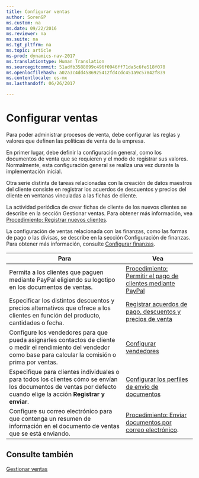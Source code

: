 ```yaml
---
title: Configurar ventas
author: SorenGP
ms.custom: na
ms.date: 09/22/2016
ms.reviewer: na
ms.suite: na
ms.tgt_pltfrm: na
ms.topic: article
ms-prod: dynamics-nav-2017
ms.translationtype: Human Translation
ms.sourcegitcommit: 51adfb3588099c496f0946ff71da5c6fe518f070
ms.openlocfilehash: a02a3c4dd4586925412fd4cdc451a9c57842f839
ms.contentlocale: es-mx
ms.lasthandoff: 06/26/2017

---
```


# <a name="set-up-sales"></a>Configurar ventas

Para poder administrar procesos de venta, debe configurar las reglas y valores que definen las políticas de venta de la empresa.

En primer lugar, debe definir la configuración general, como los documentos de venta que se requieren y el modo de registrar sus valores. Normalmente, esta configuración general se realiza una vez durante la implementación inicial.

Otra serie distinta de tareas relacionadas con la creación de datos maestros del cliente consiste en registrar los acuerdos de descuentos y precios del cliente en ventanas vinculadas a las fichas de cliente.

La actividad periódica de crear fichas de cliente de los nuevos clientes se describe en la sección Gestionar ventas. Para obtener más información, vea [Procedimiento: Registrar nuevos clientes](sales-how-register-new-customers.md).

La configuración de ventas relacionada con las finanzas, como las formas de pago o las divisas, se describe en la sección Configuración de finanzas. Para obtener más información, consulte [Configurar finanzas](finance-setup-setup-finance-setup.md).

|Para |Vea |
|---|----|
|Permita a los clientes que paguen mediante PayPal eligiendo su logotipo en los documentos de ventas.|[Procedimiento: Permitir el pago de clientes mediante PayPal](sales-how-enable-customer-payments-paypal.md)|
|Especificar los distintos descuentos y precios alternativos que ofrece a los clientes en función del producto, cantidades o fecha.|[Registrar acuerdos de pago, descuentos y precios de venta](sales-how-record-sales-price-discount-payment-agreements.md)|
|Configure los vendedores para que pueda asignarles contactos de cliente o medir el rendimiento del vendedor como base para calcular la comisión o prima por ventas.|[Configurar vendedores](sales-how-setup-salespeople.md)|
|Especifique para clientes individuales o para todos los clientes cómo se envían los documentos de ventas por defecto cuando elige la acción **Registrar y enviar**.|[Configurar los perfiles de envío de documentos](sales-how-setup-document-send-profiles.md)|
|Configure su correo electrónico para que contenga un resumen de información en el documento de ventas que se está enviando.|[Procedimiento: Enviar documentos por correo electrónico](ui-how-send-documents-email.md).|

## <a name="see-also"></a>Consulte también  
[Gestionar ventas](sales-manage-sales.md)

